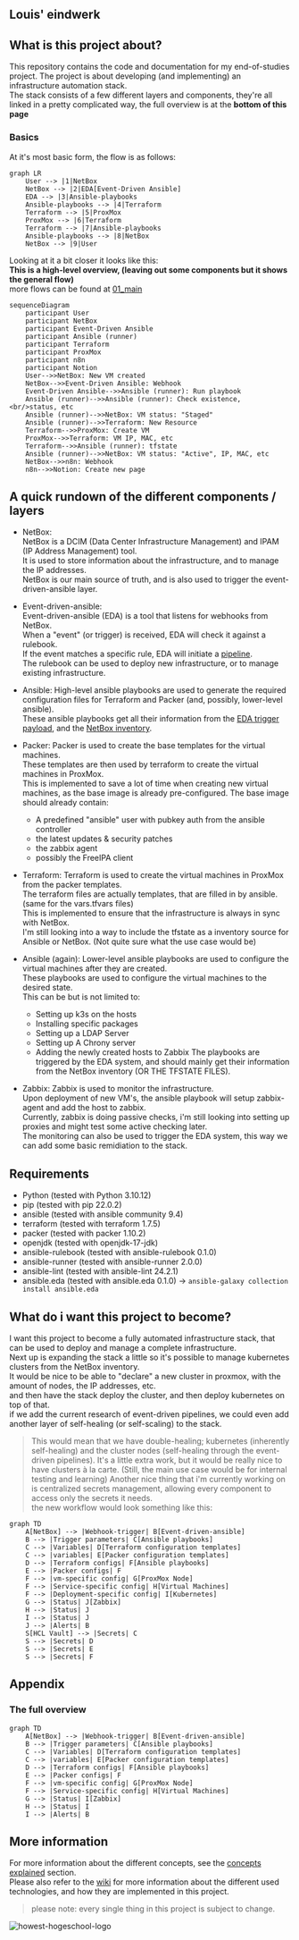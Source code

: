 ## Louis' eindwerk
## What is this project about?
This repository contains the code and documentation for my end-of-studies project.
The project is about developing (and implementing) an infrastructure automation stack.  
The stack consists of a few different layers and components, they're all linked in a pretty complicated way, the full overview is at the **bottom of this page**  

### Basics
At it's most basic form, the flow is as follows:
```mermaid
graph LR
    User --> |1|NetBox
    NetBox --> |2|EDA[Event-Driven Ansible]
    EDA --> |3|Ansible-playbooks
    Ansible-playbooks --> |4|Terraform
    Terraform --> |5|ProxMox
    ProxMox --> |6|Terraform
    Terraform --> |7|Ansible-playbooks
    Ansible-playbooks --> |8|NetBox
    NetBox --> |9|User
```

Looking at it a bit closer it looks like this:  
**This is a high-level overview, (leaving out some components but it shows the general flow)**  
more flows can be found at [01_main](./01_MAIN/)
```mermaid
sequenceDiagram
    participant User
    participant NetBox
    participant Event-Driven Ansible
    participant Ansible (runner)
    participant Terraform
    participant ProxMox
    participant n8n
    participant Notion
    User-->>NetBox: New VM created
    NetBox-->>Event-Driven Ansible: Webhook
    Event-Driven Ansible-->>Ansible (runner): Run playbook
    Ansible (runner)-->>Ansible (runner): Check existence, <br/>status, etc
    Ansible (runner)-->>NetBox: VM status: "Staged"
    Ansible (runner)-->>Terraform: New Resource
    Terraform-->>ProxMox: Create VM
    ProxMox-->>Terraform: VM IP, MAC, etc
    Terraform-->>Ansible (runner): tfstate
    Ansible (runner)-->>NetBox: VM status: "Active", IP, MAC, etc
    NetBox-->>n8n: Webhook
    n8n-->>Notion: Create new page
```

## A quick rundown of the different components / layers
- NetBox:  
    NetBox is a DCIM (Data Center Infrastructure Management) and IPAM (IP Address Management) tool.  
    It is used to store information about the infrastructure, and to manage the IP addresses.  
    NetBox is our main source of truth, and is also used to trigger the event-driven-ansible layer.

- Event-driven-ansible:  
    Event-driven-ansible (EDA) is a tool that listens for webhooks from NetBox.  
    When a "event" (or trigger) is received, EDA will check it against a rulebook.  
    If the event matches a specific rule, EDA will initiate a [pipeline](https://github.com/DeclerckLouis/eindwerk/wiki/Pipelines).  
    The rulebook can be used to deploy new infrastructure, or to manage existing infrastructure.
 
- Ansible:
    High-level ansible playbooks are used to generate the required configuration files for Terraform and Packer (and, possibly, lower-level ansible).  
    These ansible playbooks get all their information from the [EDA trigger payload](./concepts_explained/webhooks-and-EDA/), and the [NetBox inventory](./concepts_explained/inventory-plugins/).  

- Packer:
    Packer is used to create the base templates for the virtual machines.  
    These templates are then used by terraform to create the virtual machines in ProxMox.  
    This is implemented to save a lot of time when creating new virtual machines, as the base image is already pre-configured.
    The base image should already contain:
    - A predefined "ansible" user with pubkey auth from the ansible controller
    - the latest updates & security patches
    - the zabbix agent
    - possibly the FreeIPA client

- Terraform:
    Terraform is used to create the virtual machines in ProxMox from the packer templates.  
    The terraform files are actually templates, that are filled in by ansible. (same for the vars.tfvars files)  
    This is implemented to ensure that the infrastructure is always in sync with NetBox.  
    I'm still looking into a way to include the tfstate as a inventory source for Ansible or NetBox. (Not quite sure what the use case would be)  

- Ansible (again):
    Lower-level ansible playbooks are used to configure the virtual machines after they are created.  
    These playbooks are used to configure the virtual machines to the desired state.  
    This can be but is not limited to:
    - Setting up k3s on the hosts
    - Installing specific packages
    - Setting up a LDAP Server
    - Setting up A Chrony server
    - Adding the newly created hosts to Zabbix
    The playbooks are triggered by the EDA system, and should mainly get their information from the NetBox inventory (OR THE TFSTATE FILES).  

- Zabbix:
    Zabbix is used to monitor the infrastructure.  
    Upon deployment of new VM's, the ansible playbook will setup zabbix-agent and add the host to zabbix.  
    Currently, zabbix is doing passive checks, i'm still looking into setting up proxies and might test some active checking later.  
    The monitoring can also be used to trigger the EDA system, this way we can add some basic remidiation to the stack.  


## Requirements
- Python            (tested with Python 3.10.12)
- pip               (tested with pip 22.0.2)
- ansible           (tested with ansible community 9.4)
- terraform         (tested with terraform 1.7.5)
- packer            (tested with packer 1.10.2)
- openjdk           (tested with openjdk-17-jdk)
- ansible-rulebook  (tested with ansible-rulebook 0.1.0)
- ansible-runner    (tested with ansible-runner 2.0.0)
- ansible-lint      (tested with ansible-lint 24.2.1)
- ansible.eda       (tested with ansible.eda 0.1.0) -> ```ansible-galaxy collection install ansible.eda```


## What do i want this project to become?
I want this project to become a fully automated infrastructure stack, that can be used to deploy and manage a complete infrastructure.  
Next up is expanding the stack a little so it's possible to manage kubernetes clusters from the NetBox inventory.  
It would be nice to be able to "declare" a new cluster in proxmox, with the amount of nodes, the IP addresses, etc.  
and then have the stack deploy the cluster, and then deploy kubernetes on top of that.  
if we add the current research of event-driven pipelines, we could even add another layer of self-healing (or self-scaling) to the stack.  
> This would mean that we have double-healing; kubernetes (inherently self-healing) and the cluster nodes (self-healing through the event-driven pipelines).
It's a little extra work, but it would be really nice to have clusters à la carte. (Still, the main use case would be for internal testing and learning)
> Another nice thing that i'm currently working on is centralized secrets management, allowing every component to access only the secrets it needs.  
the new workflow would look something like this:  
```mermaid
graph TD
    A[NetBox] --> |Webhook-trigger| B[Event-driven-ansible]
    B --> |Trigger parameters| C[Ansible playbooks]
    C --> |Variables| D[Terraform configuration templates]
    C --> |variables| E[Packer configuration templates]
    D --> |Terraform configs| F[Ansible playbooks]
    E --> |Packer configs| F
    F --> |vm-specific config| G[ProxMox Node]
    F --> |Service-specific config| H[Virtual Machines]
    F --> |Deployment-specific config| I[Kubernetes]
    G --> |Status| J[Zabbix]
    H --> |Status| J
    I --> |Status| J
    J --> |Alerts| B
    S[HCL Vault] --> |Secrets| C
    S --> |Secrets| D
    S --> |Secrets| E
    S --> |Secrets| F
```

## Appendix
### The full overview
```mermaid
graph TD
    A[NetBox] --> |Webhook-trigger| B[Event-driven-ansible]
    B --> |Trigger parameters| C[Ansible playbooks]
    C --> |Variables| D[Terraform configuration templates]
    C --> |variables| E[Packer configuration templates]
    D --> |Terraform configs| F[Ansible playbooks]
    E --> |Packer configs| F
    F --> |vm-specific config| G[ProxMox Node]
    F --> |Service-specific config| H[Virtual Machines]
    G --> |Status| I[Zabbix]
    H --> |Status| I
    I --> |Alerts| B
```


## More information
For more information about the different concepts, see the [concepts explained](concepts_explained/) section.  
Please also refer to the [wiki](https://github.com/declercklouis/eindwerk/wiki) for more information about the different used technologies, and how they are implemented in this project.  

> please note: every single thing in this project is subject to change.


![howest-hogeschool-logo](https://github.com/DeclerckLouis/eindwerk/assets/71989743/7eff45d1-aec1-4600-81a8-59961b492185)
